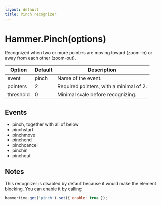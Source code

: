 ```yaml
---
layout: default
title: Pinch recognizer
---
```


# Hammer.Pinch(options)
Recognized when two or more pointers are moving toward (zoom-in) or away from each other (zoom-out).

| Option    | Default  | Description       |
| -----------|----------|-------------------|
| event     | pinch    | Name of the event. |
| pointers  | 2        | Required pointers, with a minimal of 2. |
| threshold | 0        | Minimal scale before recognizing. |

## Events
- pinch, together with all of below
- pinchstart
- pinchmove
- pinchend
- pinchcancel
- pinchin
- pinchout

## Notes
This recognizer is disabled by default because it would make the element blocking. You can enable it by calling:
```javascript
hammertime.get('pinch').set({ enable: true });
```
